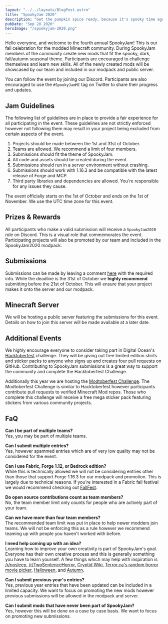 ```yaml
---
layout: "../../layouts/BlogPost.astro"
title: "SpookyJam 2020"
description: "Get the pumpkin spice ready, because it's spooky time again! Join us in October for our fourth annual SpookyJam!"
pubDate: "Sep 28 2020"
heroImage: "/spookyjam-2020.png"
---
```


Hello everyone, and welcome to the fourth annual SpookyJam! This is our fall celebration for the modded Minecraft community. During SpookyJam members of the community create new mods that fit the spooky, dark, fall/autumn seasonal theme. Participants are encouraged to challenge themselves and learn new skills. All of the newly created mods will be showcased by our team and included in our modpack and public server.

You can follow the event by joining our Discord. Participants are also encouraged to use the `#SpookyJamMC` tag on Twitter to share their progress and updates.

## Jam Guidelines

The following list of guidelines are in place to provide a fair experience for all participating in the event. These guidelines are not strictly enforced however not following them may result in your project being excluded from certain aspects of the event.

1. Projects should be made between the 1st and 31st of October.
2. Teams are allowed. We recommend a limit of four members.
3. Submissions should fit the theme of SpookyJam.
4. All code and assets should be created during the event.
5. Submissions should run in a server environment without crashing.
6. Submissions should work with 1.16.3 and be compatible with the latest release of Forge and MCP.
7. Third party libraries and dependencies are allowed. You're responsible for any issues they cause.

The event officially starts on the 1st of October and ends on the 1st of November. We use the UTC time zone for this event.

## Prizes & Rewards

All participants who make a valid submission will receive a `SpookyJam2020` role on Discord. This is a visual role that commemorates the event. Participating projects will also be promoted by our team and included in the SpookyJam2020 modpack.

## Submissions
Submissions can be made by leaving a comment [here](https://gist.github.com/Darkhax/0abbabcef574799f9641879accc76a96) with the required info. While the deadline is the 31st of October we **highly recommend** submitting before the 21st of October. This will ensure that your project makes it onto the server and our modpack.

## Minecraft Server
We will be hosting a public server featuring the submissions for this event. Details on how to join this server will be made available at a later date.

## Additional Events

We highly encourage everyone to consider taking part in Digital Ocean's [Hacktoberfest](https://hacktoberfest.digitalocean.com/) challenge. They will be giving out free limited edition shirts and sticker packs to anyone who signs up and creates four pull requests on GitHub. Contributing to SpookyJam submissions is a great way to support the community and complete the Hacktoberfest Challenge.

Additionally this year we are hosting the [Modtoberfest Challenge](https://modtoberfest.com). The Modtoberfest Challenge is similar to Hacktoberfest however participants contribute pull requests to verified Minecraft Mod repos. Those who complete this challenge will receive a free mega sticker pack featuring stickers from various community projects.

## FaQ

**Can I be part of multiple teams?**    
Yes, you may be part of multiple teams.

**Can I submit multiple entries?**    
Yes, however spammed entries which are of very low quality may not be considered for the event.

**Can I use Fabric, Forge 1.12, or Bedrock edition?**    
While this is technically allowed we will not be considering entries other than those that support Forge 1.16.3 for our modpack and promotion. This is largely due to technical reasons. If you're interested in a Fabric fall festival we would recommend checking out [FallFest](https://modfest.net/fallfest/1.16/).

**Do open source contributions count as team members?**    
No, the team member limit only counts for people who are actively part of your team. 

**Can we have more than four team members?**    
The recommended team limit was put in place to help newer modders join teams. We will not be enforcing this as a rule however we recommend teaming up with people you haven't worked with before.

**I need help coming up with an idea?**    
Learning how to improve your own creativity is part of SpookyJam's goal. Everyone has their own creative process and this is generally something you have to learn yourself. A few things which may help with inspiration is [/r/nosleep](https://www.reddit.com/r/nosleep/), [/r/TwoSentenceHorror](https://www.reddit.com/r/TwoSentenceHorror/), [Cryptid Wiki](https://cryptidz.fandom.com/wiki/Category:Cryptids), [Terror.ca's random horror movie picker](https://terror.ca/movies/random), [Halloween](https://en.wikipedia.org/wiki/Halloween), and [Autumn](https://en.wikipedia.org/wiki/Autumn). 

**Can I submit previous year's entries?**    
Yes, previous year entries that have been updated can be included in a limited capacity. We want to focus on promoting the new mods however previous submissions will be allowed in the modpack and server.

**Can I submit mods that have never been part of SpookyJam?**    
Yes, however this will be done on a case by case basis. We want to focus on promoting new submissions.